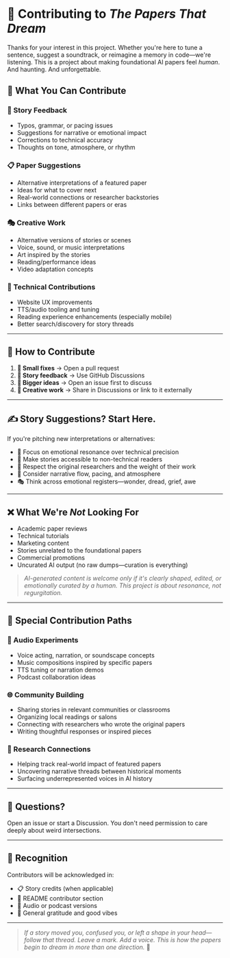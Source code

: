 # 🌟 Contributing to *The Papers That Dream*

Thanks for your interest in this project. Whether you're here to tune a sentence, suggest a soundtrack, or reimagine a memory in code—we're listening. This is a project about making foundational AI papers feel *human*. And haunting. And unforgettable.

## 🎯 What You Can Contribute

### 📝 Story Feedback
- Typos, grammar, or pacing issues
- Suggestions for narrative or emotional impact
- Corrections to technical accuracy
- Thoughts on tone, atmosphere, or rhythm

### 📋 Paper Suggestions
- Alternative interpretations of a featured paper  
- Ideas for what to cover next  
- Real-world connections or researcher backstories  
- Links between different papers or eras

### 🎭 Creative Work
- Alternative versions of stories or scenes  
- Voice, sound, or music interpretations  
- Art inspired by the stories  
- Reading/performance ideas  
- Video adaptation concepts

### 🔧 Technical Contributions
- Website UX improvements  
- TTS/audio tooling and tuning  
- Reading experience enhancements (especially mobile)  
- Better search/discovery for story threads

---

## 🚀 How to Contribute

1. **🐾 Small fixes** → Open a pull request
2. **💬 Story feedback** → Use GitHub Discussions
3. **🎯 Bigger ideas** → Open an issue first to discuss
4. **🎨 Creative work** → Share in Discussions or link to it externally

---

## ✍️ Story Suggestions? Start Here.

If you're pitching new interpretations or alternatives:

- 💝 Focus on emotional resonance over technical precision  
- 🌈 Make stories accessible to non-technical readers  
- 🙏 Respect the original researchers and the weight of their work  
- 🌊 Consider narrative flow, pacing, and atmosphere  
- 🎭 Think across emotional registers—wonder, dread, grief, awe

---

## ❌ What We're *Not* Looking For

- Academic paper reviews  
- Technical tutorials  
- Marketing content  
- Stories unrelated to the foundational papers  
- Commercial promotions  
- Uncurated AI output (no raw dumps—curation is everything)

> *AI-generated content is welcome only if it's clearly shaped, edited, or emotionally curated by a human. This project is about resonance, not regurgitation.*

---

## 🎁 Special Contribution Paths

### 🎵 Audio Experiments
- Voice acting, narration, or soundscape concepts  
- Music compositions inspired by specific papers  
- TTS tuning or narration demos  
- Podcast collaboration ideas

### 🌐 Community Building
- Sharing stories in relevant communities or classrooms  
- Organizing local readings or salons  
- Connecting with researchers who wrote the original papers  
- Writing thoughtful responses or inspired pieces

### 🔬 Research Connections
- Helping track real-world impact of featured papers  
- Uncovering narrative threads between historical moments  
- Surfacing underrepresented voices in AI history

---

## 🧭 Questions?

Open an issue or start a Discussion. You don't need permission to care deeply about weird intersections.

---

## 💌 Recognition

Contributors will be acknowledged in:
- 📋 Story credits (when applicable)  
- 🌟 README contributor section  
- 🎉 Audio or podcast versions  
- 💖 General gratitude and good vibes

---

> *If a story moved you, confused you, or left a shape in your head—follow that thread. Leave a mark. Add a voice. This is how the papers begin to dream in more than one direction.* 🌙 